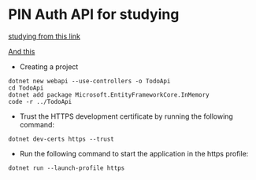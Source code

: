 # PIN Auth API for studying

[studying from this link](https://learn.microsoft.com/pt-br/aspnet/core/tutorials/first-web-api?view=aspnetcore-9.0&tabs=visual-studio-code)

[And this](https://dotnettutorials.net/lesson/basic-authentication-in-asp-net-core-web-api/)

* Creating a project

```dotnet
dotnet new webapi --use-controllers -o TodoApi
cd TodoApi
dotnet add package Microsoft.EntityFrameworkCore.InMemory
code -r ../TodoApi
```

* Trust the HTTPS development certificate by running the following command:

```dotnet
dotnet dev-certs https --trust
```

* Run the following command to start the application in the https profile:

```dotnet
dotnet run --launch-profile https
```
